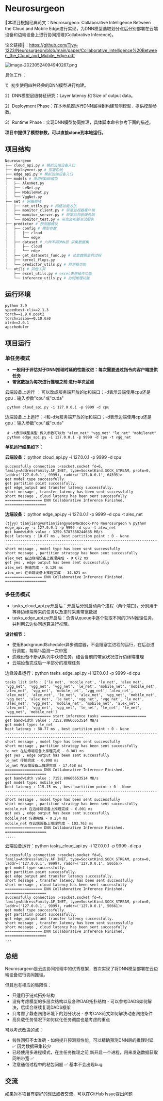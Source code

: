 # Neurosurgeon
🥳本项目根据经典论文：Neurosurgeon: Collaborative Intelligence Between the Cloud and Mobile Edge进行实现，为DNN模型选取划分点后分别部署在云端设备和边端设备上进行协同推理(Collabrative Inference)。

论文链接🔗：https://github.com/Tjyy-1223/Neurosurgeon/blob/main/paper/Collaborative_Intelligence%20Between_the_Cloud_and_Mobile_Edge.pdf

![image-20230524094940267.png](https://github.com/Tjyy-1223/Neurosurgeon/blob/main/assets/image-20230524094940267.png?raw=true)

具体工作：

1）初步使用四种经典的DNN模型进行构建。

2）DNN模型层级特征研究：Layer latency 和 Size of output data。

2）Deployment Phase：在本地机器运行DNN层得到构建预测模型，提供模型参数。

3）Runtime Phase：实现DNN模型协同推理，具体脚本命令参考下面的描述。

**项目中提供了模型参数，可以直接clone到本地运行。**

## 项目结构

```python
Neurosurgeon
├── cloud_api.py # 模拟云端设备入口
├── deployment.py # 部署阶段
├── edge_api.py # 模拟边端设备入口
├── models # 采用的DNN模型
│   ├── AlexNet.py
│   ├── LeNet.py
│   ├── MobileNet.py
│   └── VggNet.py
├── net # 网络模块
│   ├── net_utils.py # 网络功能方法
│   ├── monitor_client.py # 带宽监视器客户端
│   └── monitor_server.py # 带宽监视器服务端
│   └── monitor_test.py # 带宽监视器测试服务
├── predictor # 预测器模块
│   ├── config # 模型参数
│   │   ├── cloud
│   │   └── edge
│   ├── dataset # 六种不同DNN层 采集数据集
│   │   ├── cloud
│   │   └── edge
│   ├── get_datasets_func.py # 读取数据集的过程
│   ├── kernel_flops.py 
│   └── predictor_utils.py # 预测器功能
└── utils # 其他工具
    ├── excel_utils.py # excel表格操作功能
    └── inference_utils.py # 协同推理功能

```

## 运行环境

```
python 3.9
speedtest-cli==2.1.3
torch==1.9.0.post2
torchvision==0.10.0a0
xlrd==2.0.1
apscheduler
```

## 项目运行

### 单任务模式

+ **一般用于评估对于DNN推理时延的性能改进：每次需要通过指令向客户端提供任务**
+ **带宽数据为每次进行推理之前 进行单次监测**

云端设备上运行 ： 可以改成服务端开放的ip和端口；-d表示云端使用cpu还是gpu：输入参数"cpu"或"cuda"

```
 python cloud_api.py -i 127.0.0.1 -p 9999 -d cpu
```

边端设备上上运行：-i和-d为服务端开放的ip和端口；-d表示边端使用cpu还是gpu：输入参数"cpu"或"cuda"

```
 # -t表示模型类型 传入参数可以为 "alex_net" "vgg_net" "le_net" "mobilenet"
 python edge_api.py -i 127.0.0.1 -p 9999 -d cpu -t vgg_net
```

**单机运行结果如下：**

**云端设备：** python cloud_api.py -i 127.0.0.1 -p 9999 -d cpu

```
successfully connection :<socket.socket fd=6, family=AddressFamily.AF_INET, type=SocketKind.SOCK_STREAM, proto=0, laddr=('127.0.0.1', 9999), raddr=('127.0.0.1', 64595)>
get model type successfully.
get partition point successfully.
get edge_output and transfer latency successfully.
short message , transfer latency has been sent successfully
short message , cloud latency has been sent successfully
================= DNN Collaborative Inference Finished. ===================
```

**边端设备：** python edge_api.py -i 127.0.0.1 -p 9999 -d cpu -t alex_net

```
(tjyy) tianjiangyu@tianjiangyudeMacBook-Pro Neurosurgeon % python edge_api.py -i 127.0.0.1 -p 9999 -d cpu -t alex_net
get bandwidth value : 3259.5787388244685 MB/s
best latency : 10.07 ms , best partition point : 0 - None
----------------------------------------------------------------------------------------------------------
short message , model type has been sent successfully
short message , partition strategy has been sent successfully
alex_net 在边缘端设备上推理完成 - 0.072 ms
get yes , edge output has been sent successfully
alex_net 传输完成 - 0.129 ms
alex_net 在云端设备上推理完成 - 34.621 ms
================= DNN Collaborative Inference Finished. ===================
```



### 多任务模式

+ tasks_cloud_api.py开启后：开启后分别启动两个进程（两个端口)，分别用于等待边缘端传来的任务以及定时采集带宽数据
+ tasks_edge_api.py开启后：负责从queue中逐个获取不同的DNN推理任务，并利用云边协同运算进行推理。

**设计细节：**

+ 使用BackgroundScheduler异步调度器，不会阻塞主进程的运行，在后台进行调度，每隔1s监测一次带宽
+ 边缘设备不断从队列中获取任务，结合当前的带宽状况进行边缘端推理
+ 云端设备完成后一半部分的推理任务



边缘设备运行：python tasks_edge_api.py -i 127.0.0.1 -p 9999 -d cpu

```
tasks list info : ['le_net', 'mobile_net', 'le_net', 'alex_net', 'vgg_net', 'vgg_net', 'vgg_net', 'le_net', 'mobile_net', 'mobile_net', 'alex_net', 'vgg_net', 'mobile_net', 'vgg_net', 'alex_net', 'alex_net', 'alex_net', 'le_net', 'alex_net', 'vgg_net', 'mobile_net', 'vgg_net', 'alex_net', 'le_net', 'vgg_net', 'vgg_net', 'le_net', 'alex_net', 'vgg_net', 'mobile_net', 'mobile_net', 'alex_net', 'alex_net', 'vgg_net', 'vgg_net', 'le_net', 'le_net', 'le_net', 'vgg_net', 'mobile_net']
===================== start inference tasks ===================== 
get bandwidth value : 7152.80666553514 MB/s
get model type: le_net 
best latency : 88.77 ms , best partition point : 0 - None
----------------------------------------------------------------------------------------------------------
short message , model type has been sent successfully
short message , partition strategy has been sent successfully
le_net 在边缘端设备上推理完成 - 0.001 ms
get yes , edge output has been sent successfully
le_net 传输完成 - 0.098 ms
le_net 在云端设备上推理完成 - 17.468 ms
================= DNN Collaborative Inference Finished. ===================
get bandwidth value : 7152.80666553514 MB/s
get model type: mobile_net 
best latency : 115.15 ms , best partition point : 0 - None
----------------------------------------------------------------------------------------------------------
short message , model type has been sent successfully
short message , partition strategy has been sent successfully
mobile_net 在边缘端设备上推理完成 - 0.001 ms
get yes , edge output has been sent successfully
mobile_net 传输完成 - 0.254 ms
mobile_net 在云端设备上推理完成 - 103.763 ms
================= DNN Collaborative Inference Finished. ===================
.....
```

云端设备运行：python tasks_cloud_api.py -i 127.0.0.1 -p 9999 -d cpu

```
successfully connection :<socket.socket fd=6, family=AddressFamily.AF_INET, type=SocketKind.SOCK_STREAM, proto=0, laddr=('127.0.0.1', 9999), raddr=('127.0.0.1', 50656)>
get model type successfully.
get partition point successfully.
get edge_output and transfer latency successfully.
short message , transfer latency has been sent successfully
short message , cloud latency has been sent successfully
================= DNN Collaborative Inference Finished. ===================
successfully connection :<socket.socket fd=4, family=AddressFamily.AF_INET, type=SocketKind.SOCK_STREAM, proto=0, laddr=('127.0.0.1', 9999), raddr=('127.0.0.1', 50661)>
get model type successfully.
get partition point successfully.
get edge_output and transfer latency successfully.
short message , transfer latency has been sent successfully
short message , cloud latency has been sent successfully
================= DNN Collaborative Inference Finished. ===================
...
```



## 总结

Neurosurgeon是云边协同推理中的优秀框架，首次实现了将DNN模型部署在云边端设备进行协同推理。

但其也有相应的局限性：

+ 只适用于链式拓扑结构
+ 没有考虑模型的多层次结构以及各种DAG拓扑结构 - 可以参考DADS如何解决，后续会继续复现DADS框架
+ 只考虑了静态网络环境下的划分状况 - 参考CAS论文如何解决动态网络条件
+ 高负载任务情况下如何优化任务调度也是考虑的重点

可以考虑改进的点：

+  线性回归不太准确 - 如何提升预测器性能，可以精确预测DNN层的推理时延 ✅ 因为数据采集较少
+ 已经使用多进程模式，在主任务推理之前 新开启一个进程，用来发送数据获取网络带宽 ✅ 
+ 注意通信过程中的粘包问题 ✅ 基本不会出现bug

## 交流

如果对本项目有更好的想法或者交流，可以在GitHub Issue提出问题
